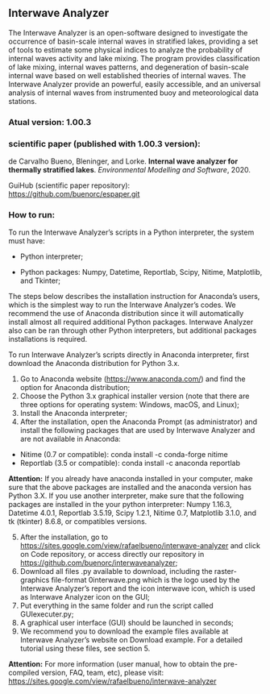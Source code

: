 ## Interwave Analyzer 

The Interwave Analyzer is an open-software designed to investigate the occurrence of basin-scale internal waves in stratified lakes, providing a set of tools to estimate some physical indices to analyze the probability of internal waves activity and lake mixing. The program provides classification of lake mixing, internal waves patterns, and degeneration of basin-scale internal wave based on well established theories of internal waves. The Interwave Analyzer provide an powerful, easily accessible, and an universal analysis of internal waves from instrumented buoy and meteorological data stations.

### Atual version: 1.00.3

### scientific paper (published with 1.00.3 version):
de Carvalho Bueno, Bleninger, and Lorke. **Internal wave analyzer for thermally stratified lakes**. *Environmental Modelling and Software*, 2020.

GuiHub (scientific paper repository): https://github.com/buenorc/espaper.git

### How to run:

To run the Interwave Analyzer’s scripts in a Python interpreter, the system must have:

* Python interpreter;

* Python packages: Numpy, Datetime, Reportlab, Scipy, Nitime, Matplotlib, and Tkinter;

The steps below describes the installation instruction for Anaconda’s users, which is the simplest way to run
the Interwave Analyzer’s codes. We recommend the use of Anaconda distribution since it will automatically
install almost all required additional Python packages. Interwave Analyzer also can be ran through other
Python interpreters, but additional packages installations is required.


To run Interwave Analyzer’s scripts directly in Anaconda interpreter, first download the Anaconda distribution
for Python 3.x.

1) Go to Anaconda website (https://www.anaconda.com/) and find the option for Anaconda distribution;
2) Choose the Python 3.x graphical installer version (note that there are three options for operating system:
Windows, macOS, and Linux);
3) Install the Anaconda interpreter;
4) After the installation, open the Anaconda Prompt (as administrator) and install the following packages
that are used by Interwave Analyzer and are not available in Anaconda:

* Nitime (0.7 or compatible): conda install -c conda-forge nitime
* Reportlab (3.5 or compatible): conda install -c anaconda reportlab

**Attention:** If you already have anaconda installed in your computer, make sure that the above packages
are installed and the anaconda version has Python 3.X. If you use another interpreter, make sure that the
following packages are installed in the your python interpreter: Numpy 1.16.3, Datetime 4.0.1, Reportlab
3.5.19, Scipy 1.2.1, Nitime 0.7, Matplotlib 3.1.0, and tk (tkinter) 8.6.8, or compatibles versions.

5) After the installation, go to https://sites.google.com/view/rafaelbueno/interwave-analyzer and click on
Code repository, or access directly our repository in https://github.com/buenorc/interwaveanalyzer;
6) Download all files .py available to download, including the raster-graphics file-format 0interwave.png
which is the logo used by the Interwave Analyzer’s report and the icon interwave icon, which is used
as Interwave Analyzer icon on the GUI;
7) Put everything in the same folder and run the script called GUIexecuter.py;
8) A graphical user interface (GUI) should be launched in seconds;
9) We recommend you to download the example files available at Interwave Analyzer’s website on Download
example. For a detailed tutorial using these files, see section 5.

**Attention:** For more information (user manual, how to obtain the pre-compiled version, FAQ, team, etc), please visit: https://sites.google.com/view/rafaelbueno/interwave-analyzer
